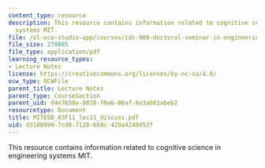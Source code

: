```yaml
---
content_type: resource
description: This resource contains information related to cognitive science in engineering
  systems MIT.
file: /ol-ocw-studio-app/courses/ids-900-doctoral-seminar-in-engineering-systems-fall-2011/d31809997cd871286b8c429a4240d53f_MITESD_83F11_lec11_discuss.pdf
file_size: 278885
file_type: application/pdf
learning_resource_types:
- Lecture Notes
license: https://creativecommons.org/licenses/by-nc-sa/4.0/
ocw_type: OCWFile
parent_title: Lecture Notes
parent_type: CourseSection
parent_uid: d4e7650a-9018-f0a6-00af-6e3ab61abeb2
resourcetype: Document
title: MITESD_83F11_lec11_discuss.pdf
uid: d3180999-7cd8-7128-6b8c-429a4240d53f
---
```

This resource contains information related to cognitive science in engineering systems MIT.
